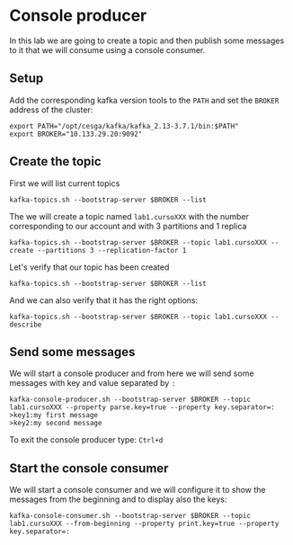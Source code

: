 # Console producer
In this lab we are going to create a topic and then publish some messages to it that we will consume using a console consumer.

## Setup
Add the corresponding kafka version tools to the `PATH` and set the `BROKER` address of the cluster:
```
export PATH="/opt/cesga/kafka/kafka_2.13-3.7.1/bin:$PATH"
export BROKER="10.133.29.20:9092"
```

## Create the topic
First we will list current topics
```
kafka-topics.sh --bootstrap-server $BROKER --list
```

The we will create a topic named `lab1.cursoXXX` with the number corresponding to our account and with 3 partitions and 1 replica
```
kafka-topics.sh --bootstrap-server $BROKER --topic lab1.cursoXXX --create --partitions 3 --replication-factor 1
```

Let's verify that our topic has been created
```
kafka-topics.sh --bootstrap-server $BROKER --list
```

And we can also verify that it has the right options:
```
kafka-topics.sh --bootstrap-server $BROKER --topic lab1.cursoXXX --describe
```

## Send some messages
We will start a console producer and from here we will send some messages with key and value separated by `:`
```
kafka-console-producer.sh --bootstrap-server $BROKER --topic lab1.cursoXXX --property parse.key=true --property key.separator=:
>key1:my first message
>key2:my second message
```
To exit the console producer type: `Ctrl+d`

## Start the console consumer
We will start a console consumer and we will configure it to show the messages from the beginning and to display also the keys:
```
kafka-console-consumer.sh --bootstrap-server $BROKER --topic lab1.cursoXXX --from-beginning --property print.key=true --property key.separator=:
```
